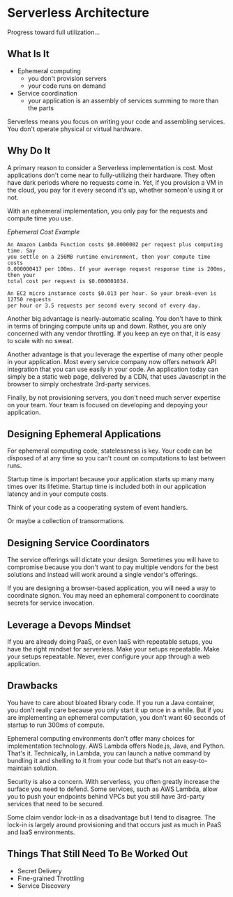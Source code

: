 # Serverless Architecture

Progress toward full utilization...

## What Is It

- Ephemeral computing
    - you don't provision servers
    - your code runs on demand
- Service coordination
    - your application is an assembly of services summing to more than the parts

Serverless means you focus on writing your code and assembling services.
You don't operate physical or virtual hardware.

## Why Do It

A primary reason to consider a Serverless implementation is cost. Most
applications don't come near to fully-utilizing their hardware. They often
have dark periods where no requests come in. Yet, if you provision a VM in the
cloud, you pay for it every second it's up, whether someon'e using it or not.

With an ephemeral implementation, you only pay for the requests and compute
time you use.

*Ephemeral Cost Example*

```
An Amazon Lambda Function costs $0.0000002 per request plus computing time. Say
you settle on a 256MB runtime environment, then your compute time costs
0.000000417 per 100ms. If your average request response time is 200ms, then your
total cost per request is $0.000001034.

An EC2 micro instannce costs $0.013 per hour. So your break-even is 12750 requests
per hour or 3.5 requests per second every second of every day.
```

Another big advantage is nearly-automatic scaling. You don't have to think in
terms of bringing compute units up and down.  Rather, you are only concerned with
any vendor throttling. If you keep an eye on that, it is easy to scale with
no sweat.

Another advantage is that you leverage the expertise of many other people in
your application. Most every service company now offers network API integration
that you can use easily in your code. An application today can simply be a static
web page, delivered by a CDN, that uses Javascript in the browser to simply
orchestrate 3rd-party services.


Finally, by not provisioning servers, you don't need much server expertise on your
team.  Your team is focused  on developing and depoying your application.

## Designing Ephemeral Applications

For ephemeral computing code, statelessness is key. Your code can be disposed of
at any time so you can't count on computations to last between runs.

Startup time is important because your application starts up many many times over
its lifetime.  Startup time is included both in our application latency and in
your compute costs.

Think of your code as a cooperating system of event handlers.

Or maybe a collection of transormations.

## Designing Service Coordinators

The service offerings will dictate your design.  Sometimes you will have to compromise
because you don't want to pay multiple vendors for the best solutions and instead
will work around a single vendor's offerings.

If you are designing a browser-based application, you will need a way to coordinate
signon.  You may need an ephemeral component to coordinate secrets for service invocation.

## Leverage a Devops Mindset

If you are already doing PaaS, or even IaaS with repeatable setups, you have the right
mindset for serverless. Make your setups repeatable. Make your setups repeatable.
Never, ever configure your app through a web application.


## Drawbacks

You have to care about bloated library code. If you run a Java container, you don't
really care because you only start it up once in a while. But if you are implementing
an ephemeral computation, you don't want 60 seconds of startup to run 300ms of compute.

Ephemeral computing environments don't offer many choices for implementation
technology. AWS Lambda offers Node.js, Java, and Python. That's it. Technically, in Lambda,
you can launch a native command by bundling it and shelling to it from your code but that's
not an easy-to-maintain solution.


Security is also a concern. With serverless, you often greatly increase the surface you
need to defend.  Some services, such as AWS Lambda, allow you to push your endpoints
behind VPCs but you still have 3rd-party services that need to be secured.

Some claim vendor lock-in as a disadvantage but I tend to disagree. The lock-in is largely
around provisioning and that occurs just as much in PaaS and IaaS environments.


## Things That Still Need To Be Worked Out

- Secret Delivery
- Fine-grained Throttling
- Service Discovery



